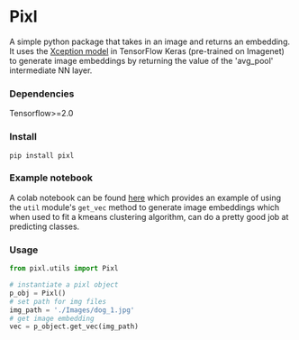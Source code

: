# Pixl
A simple python package that takes in an image and returns an embedding. It uses the [Xception model](https://www.tensorflow.org/api_docs/python/tf/keras/applications/xception) in TensorFlow Keras (pre-trained on Imagenet) to generate image embeddings by returning the value of the 'avg_pool' intermediate NN layer. 

### Dependencies
Tensorflow>=2.0

### Install

`pip install pixl`

### Example notebook

A colab notebook can be found [here](https://github.com/justinhtn/pixl/blob/master/colab_example.ipynb) which provides an example of using the `util` module's `get_vec` method to generate image embeddings which when used to fit a kmeans clustering algorithm, can do a pretty good job at predicting classes.

### Usage

```python
from pixl.utils import Pixl

# instantiate a pixl object
p_obj = Pixl()
# set path for img files
img_path = './Images/dog_1.jpg'
# get image embedding
vec = p_object.get_vec(img_path)
```
